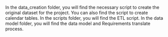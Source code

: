 In the data_creation folder, you will find the necessary script to create the original dataset for the project. You can also find the script to create calendar tables.
In the scripts folder, you will find the ETL script.
In the data model folder, you will find the data model and Requirements translate process.

